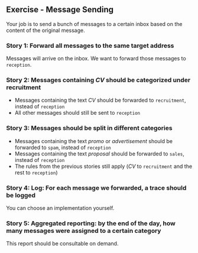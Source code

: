 ﻿## Exercise - Message Sending
Your job is to send a bunch of messages to a certain inbox based on the content of the original message.

### Story 1: Forward all messages to the same target address
Messages will arrive on the inbox. We want to forward those messages to `reception`.

### Story 2: Messages containing _CV_ should be categorized under recruitment
* Messages containing the text _CV_ should be forwarded to `recruitment`, instead of `reception`
* All other messages should still be sent to `reception`

### Story 3: Messages should be split in different categories
* Messages containing the text _promo_ or _advertisement_ should be forwarded to `spam`, instead of `reception`
* Messages containing the text _proposal_ should be forwarded to `sales`, instead of `reception`
* The rules from the previous stories still apply (_CV_ to `recruitment` and the rest to `reception`)

### Story 4: Log: For each message we forwarded, a trace should be logged
You can choose an implementation yourself.

### Story 5: Aggregated reporting: by the end of the day, how many messages were assigned to a certain category
This report should be consultable on demand. 